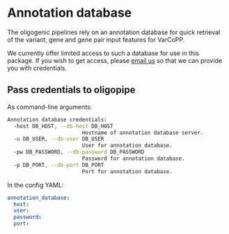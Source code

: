# Annotation database
The oligogenic pipelines rely on an annotation database for quick retrieval of the variant, gene and gene pair input features for VarCoPP.

We currently offer limited access to such a database for use in this package. If you wish to get access, 
please [email us](mailto:oligogenic@ibsquare.be) so that we can provide you with credentials.

## Pass credentials to oligopipe
As command-line arguments:
```bash
Annotation database credentials:
  -host DB_HOST, --db-host DB_HOST
                        Hostname of annotation database server.
  -u DB_USER, --db-user DB_USER
                        User for annotation database.
  -pw DB_PASSWORD, --db-password DB_PASSWORD
                        Password for annotation database.
  -p DB_PORT, --db-port DB_PORT
                        Port for annotation database.
```
In the config YAML:
```yaml
annotation_database:
  host:
  user:
  password:
  port:
```